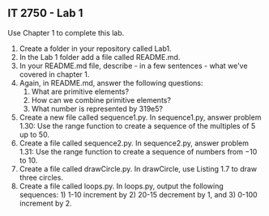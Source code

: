 ## IT 2750 - Lab 1

Use Chapter 1 to complete this lab. 

1. Create a folder in your repository called Lab1.
2. In the Lab 1 folder add a file called README.md.
3. In your README.md file, describe - in a few sentences - what we've covered in chapter 1. 
4. Again, in README.md, answer the following questions:
    1. What are primitive elements?
    2. How can we combine primitive elements?
    3. What number is represented by 319e5?
5. Create a new file called sequence1.py. In sequence1.py, answer problem 1.30: Use the range function to create a sequence of the multiples of 5 up to 50.
6. Create a file called sequence2.py. In sequence2.py, answer problem 1.31: Use the range function to create a sequence of numbers from −10 to 10.
7. Create a file called drawCircle.py. In drawCircle, use Listing 1.7 to draw three circles.
8. Create a file called loops.py. In loops.py, output the following sequences: 1) 1-10 increment by 2) 20-15 decrement by 1, and 3) 0-100 increment by 2. 
